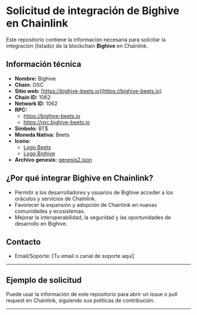 # Solicitud de integración de Bighive en Chainlink

Este repositorio contiene la información necesaria para solicitar la integración (listado) de la blockchain **Bighive** en Chainlink.

## Información técnica

- **Nombre:** Bighive
- **Chain:** OSC
- **Sitio web:** [https://bighive-beets.io](https://bighive-beets.io)
- **Chain ID:** 1062
- **Network ID:** 1062
- **RPC:**  
  - https://bighive-beets.io  
  - https://rpc.bighive-beets.io
- **Símbolo:** BT$
- **Moneda Nativa:** Beets
- **Icono:**  
  - [Logo Beets](https://bafybeieufyaabon5kjiih2jhmfyb7jg5qqxtw5idtsdgd2dzfujesjlpxe.ipfs.dweb.link?filename=logo%20oficial%20Beets.jpg)
  - [Logo Bighive](https://bafybeigj4xkjzf3472c2brp72u5jbagzmrxgnfgilw7ilv7elmhop4liti.ipfs.dweb.link?filename=logo%20oficial%20Bighive.jpg)
- **Archivo genesis:** [genesis2.json](./genesis2.json)

## ¿Por qué integrar Bighive en Chainlink?

- Permitir a los desarrolladores y usuarios de Bighive acceder a los oráculos y servicios de Chainlink.
- Favorecer la expansión y adopción de Chainlink en nuevas comunidades y ecosistemas.
- Mejorar la interoperabilidad, la seguridad y las oportunidades de desarrollo en Bighive.

## Contacto

- Email/Soporte: [Tu email o canal de soporte aquí]

---

## Ejemplo de solicitud

Puede usar la información de este repositorio para abrir un issue o pull request en Chainlink, siguiendo sus políticas de contribución.

---
